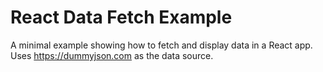 # React Data Fetch Example

A minimal example showing how to fetch and display data in a React app.
Uses https://dummyjson.com as the data source.
